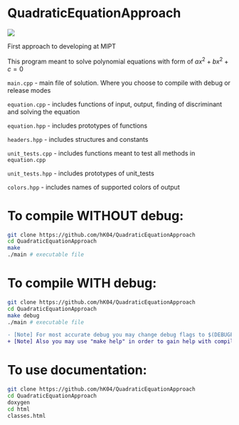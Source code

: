 # QuadraticEquationApproach
[![](https://img.shields.io/badge/github-blue?style=for-the-badge)](https://github.com/hK04/QuadraticEquationApproach)

First approach to developing at MIPT 

This program meant to solve polynomial equations with form of $ax^2 + bx^2 + c = 0$

`main.cpp` - main file of solution. Where you choose to compile with debug or release modes 

`equation.cpp` - includes functions of input, output, finding of discriminant and solving the equation

`equation.hpp` - includes prototypes of functions

`headers.hpp` - includes structures and constants

`unit_tests.cpp` - includes functions meant to test all methods in `equation.cpp`

`unit_tests.hpp` - includes prototypes of unit_tests 

`colors.hpp` - includes names of supported colors of output

# To compile WITHOUT debug:
```bash
git clone https://github.com/hK04/QuadraticEquationApproach
cd QuadraticEquationApproach
make
./main # executable file
```

# To compile WITH debug:

```bash
git clone https://github.com/hK04/QuadraticEquationApproach
cd QuadraticEquationApproach
make debug
./main # executable file
```

```diff
- [Note] For most accurate debug you may change debug flags to $(DEBUGFLAGS)
+ [Note] Also you may use "make help" in order to gain help with compilation or "make clean" to delete *.d files
```

# To use documentation:

```bash
git clone https://github.com/hK04/QuadraticEquationApproach
cd QuadraticEquationApproach
doxygen
cd html
classes.html
```
